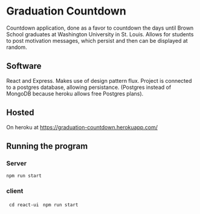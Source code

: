 # Graduation Countdown
Countdown application, done as a favor to countdown the days until Brown School graduates at Washington University in St. Louis. Allows for students to post motivation messages, which persist and then can be displayed at random.

## Software
React and Express.  Makes use of design pattern flux. Project is connected to a postgres database, allowing persistance. (Postgres instead of MongoDB because heroku allows free Postgres plans).

## Hosted
On heroku at https://graduation-countdown.herokuapp.com/

## Running the program
### Server
` npm run start `

### client
` cd react-ui`
` npm run start`
